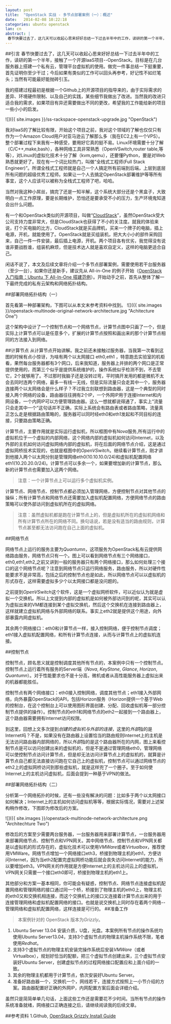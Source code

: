 ```yaml
---
layout: post
title:  "OpenStack 实战 - 多节点部署案例（一）：概述"
date:   2014-02-08 10:22:18
categories: ubuntu openstack
lan: cn
abstract: |
 春节快要过去了，这几天可以收起心思来好好总结一下过去半年中的工作，读研的第一个半年，接触了一个开源IaaS项目--OpenStack。目标是在几台服务器上搭建一个私有云，管理平台虚拟机的使用。做完一件事总结一下挺重要，首先证明你至少干过；今后如果有类似的工作可以回头再参考，好记性不如烂笔头；当然有可能最好能抛砖引玉。
---
```

##引言
春节快要过去了，这几天可以收起心思来好好总结一下过去半年中的工作，读研的第一个半年，接触了一个开源IaaS项目--OpenStack。目标是在几台服务器上搭建一个私有云，管理平台虚拟机的使用。做完一件事总结一下挺重要，首先证明你至少干过；今后如果有类似的工作可以回头再参考，好记性不如烂笔头；当然有可能最好能抛砖引玉。

我的搭建过程最初是根据一个Github上的开源项目的指导来的，由于实际需求的差异、环境硬件限制、以及自己的实践，某些细节我做出了改进。当然我的改进只适合我的需求，如果项目有异还需要做出不同的更改，希望我的工作能给新的项目一些小小的启发。

![]({{ site.images }}/ss-rackspace-openstack-upgrade.jpg "OpenStack")

我对IaaS的了解比较有限，开始这个项目之前，我对这个领域的了解也仅仅只有作为一个Amazon Cloud用户对亚马逊云了解那么多（我在EC2上有一个VPS）。整个部署过程下来我有一种感受，要用好它真的挺不易。Linux环境需要十分了解（C/C++,make,bash），各种网络工具非常熟悉（OpenVSwitch,router table,等等），对Linux的虚拟化技术十分了解（kvm,qemu），还要懂Python，要是对Web熟悉就更好了。现在有一个词比较热门，叫做“全栈式工程师(Full Stack Engineer)”。所谓全栈式工程师就是自己一个人搞定所有前端到后端，上层到底层所有问题的超级优秀工程师。如果让一个人去搞定OpenStack部署维护等等所有事宜，这个人应该可以被称为全栈式工程师了吧，哈哈。

当然对我这种小屌丝，搞完了还是一知半解，这个系统大部分还是个黑盒子，大致明白一点工作原理，要是长期维护，恐怕还是要承受不小的压力，生产环境鬼知道会出什么问题。

有一个和OpenStack类似的开源项目，叫做“[CloudStack][cloudstack]”，虽然OpenStack受大公司支持力度非常大，但是CloudStack也获得了不小的关注度。就我的体验来说，打个买电脑的比方，CloudStack就是买品牌机，买来一个牌子的电脑，插上电源，开机，就能使用了。OpenStack就是买组装机，把大大小小的部件采购回来，自己一件一件安装，最后插上电源，开机。两个项目各有优劣，我觉得没有说谁非要战胜谁，组装机麻烦，但是技术达人就是喜欢自定义，这样的电脑更适合自己。

闲话不说了，本文及后续文章将介绍一个多节点部署案例，需要使用若干台服务器（至少一台），如果你还是新手，建议先从 All-in-One 的例子开始（[OpenStack 入门指南：Ubuntu 下 All-In-One 搭建范例][all in one]）。开始动手之前，首先从整体了解一下最终完成的私有云架构和网络拓扑结构。

##部署网络拓扑结构（一）

首先看第一种部署架构，下图可以从本文末参考资料中找到。
![]({{ site.images }}/openstack-multinode-original-network-architecture.jpg "Achitecture One")

这个架构中设计了一个控制节点和一个网络节点，计算节点图中只画了一个，但是实际上计算节点可以是任意多个，扩展的计算节点按照和画出来的那个计算节点相同的方法接入到网络。

##计算节点
从计算节点开始讲解。我之前还未接触过服务器，当我第一次看到这图的时候有点小惊讶，为啥有两个以太网接口 eth0,eth1 ，特意跑去实验室的机柜看，果然每台服务器都有3个网口，后来我知道，服务器上并排的两个网口是正常提供使用的，而第三个似乎是提供系统维护的，操作系统似乎检测不到，不去管它，2个就够用了。不过那时我脑子还是没转过弯，平时搞开发用的都是微机不太会去同时连两个网络，最多一有线一无线，但是实际流量只会走其中一个，服务器连接两个以太网络会是什么样子？不过我立刻联想到路由器，这是一个典型的同时接入两个网络的设备，路由器往往拥有2个IP，一个外网IP用于连接Internet和内网设备，一个内网IP可以方便管理路由器。这么一想就都说得通了，事实上“流量只会走其中一个”这句话并不正确，实际上系统会有路由表或者路由策略，流量真正怎么走是根据路由策略的，服务器可以同时经eth0和eth1发起和不同目标的连接，只要路由策略正确。

计算节点，主要作用就是实际运行虚拟机，所以框图中有*Nova*服务,所有运行中的虚拟机位于一个虚拟的内部网络，这个网络内部的虚拟机如何访问Internet，以及外部的主机如何访问虚拟网络内部的虚拟机，将在后面的网络节点介绍，这是通过虚拟网桥技术实现的，也就是框图中的*OpenVSwitch*。继续看计算节点，刚才讲到他接入两个以太网分别是管理网络eth0(10.10.10.0/24)和虚拟机配置网络eth1(10.20.20.0/24)。计算节点可以多余一个，如果要增加新的计算节点，那么新的计算节点也需要加入这两个网络。

>注意：一个计算节点上可以运行多个虚拟机实例。

计算节点、网络节点、控制节点都必须加入管理网络，方便控制节点对其他节点的操纵；所有计算节点和网络节点还需要加入虚拟机配置网络，方便网络节点的路由策略可以使外部访问到虚拟机所在的虚拟网络。

>注意：虽然虚拟机都是跑在计算节点上的，但是虚拟机所在的虚拟机网络和所有计算节点所在的网络不同。换句话说，若是没有适当的路由规则，计算节点甚至都无法访问跑在自己上面的虚拟机。

##网络节点

网络节点上运行的服务主要为*Quantumn*，这项服务为OpenStack私有云提供网络路由服务，网络节点只有一个。图上可以看到网络节点有三个网络接口，eth0,eth1,eth2,之前又讲到一般的服务器只有两个网络接口，那么如何处理三个接口的这个网络节点呢？注意到网络节点只运行网络服务，路由服务，所以对硬件性能要求不是非常高，包括之后的控制节点也是如此，所以网络节点可以以虚拟机的形式存在，这样需要虚拟多少个以太网接口都是没问题的。

之前提到*OpenVSwitch*这个软件，这是一个虚拟网桥软件，可以近似认为就是虚拟一个交换机。所以上文提到内部的虚拟机是如何被外部访问到的呢，其实可以认为虚拟出来的VM都连接到某个虚拟交换机，然后这个交换机在连接到路由器上，这样就建立虚拟机网络与外部网络的联系。事实上eth2就是提供这个用途，向外部暴露内网虚拟机。

其余两个网络接口：eth0和计算节点一样，接入控制网络，便于控制节点调度；eth1接入虚拟机配置网络，和所有计算节点连接，从而与计算节点上的虚拟机连接。

##控制节点

控制节点，顾名思义就是控制调度其他所有节点的，本案例中只有一个控制节点。控制节点上运行着所有服务的Server端（*Nova*, *KeyStone*, *Glance*, *Horizon*, *Quantumn*）。对于性能要求也不是十分高，微机或者从高性能服务器上虚拟出来的机器都能胜任。

控制节点有两个网络接口：eth0接入控制网络，调度其他节点；eth1接入外部网络，向外暴露OpenStack的API，包括Horizon服务（Horizon提供一个基于Web的控制台，在这个控制台上可以使用图形界面创建、分配、回收虚拟机等一部分控制节点提供的操作）。控制节点的eth1和网络节点的eth2一起接到一个路由器上，这个路由器需要拥有Internet访问权限。

到这里，回想上文多次提到*创建的虚拟机与外部的连接*，这里的*外部*指的是Internet吗？不是，如果没有在路由器上设置恰当的路由规则Internet上的主机是无法访问路由器内部网络的，所以*外部*指的是这个路由器所在的内网，图上来看控制节点是可以访问创建出来的虚拟机的，但是不是通过管理网络eth0，管理网络可以使控制节点访问计算节点，但是却无法访问计算节点上的虚拟机的，就算是计算节点自己都无法直接访问跑在它自己上的虚拟机，控制节点可以通过网络节点的eth2上的虚拟网桥访问到那些虚拟机，就是这样兜了一个圈子。至于如何使Internet上的主机访问虚拟机，后面会提到一种基于VPN的做法。

##部署网络拓扑结构（二）

分析第一个网络拓扑的时候，还有一些没有解决的问题：比如多于两个以太网接口如何解决；Internet上的主机如何访问虚拟机等等，根据实际情况，需要对上述架构稍作修改，下图即为修改后的方案。

![]({{ site.images }}/openstack-multinode-network-architecture.png "Architechture Two")

修改后的方案至少需要两台服务器，一台服务器用来部署计算节点，一台服务器用来部署网络节点、控制节点和VPN网关。其中网络节点、控制节点和VPN网关都是以虚拟机的形式存在的，虚拟化技术可以使用*VMWare*或者*Virtualbox*，推荐使用VMWare。网络节点增加一个网络接口eth3，桥接到物理主机的eth1，方便访问Internet，因为当eth2配置完虚拟网桥功能后就会丧失访问Internet的能力，所以要增加eth3。VPN网关的作用就是方便Internet上的主机访问云上的虚拟机，VPN网关只需要一个接口eth0即可，桥接到物理主机的eth1上。


其他部分和方案一基本相同，你可能会有疑惑，控制节点、网络节点连接虚拟机配置网络和管理网络的接口通过同一个桥，桥接到了物理主机的eth0上，物理主机的eth0又和交换机相连接，而这个交换机上的接口又连接着计算节点出来的用于连接管理网络和虚拟机配置网络的接口。也就是说交换机上同时存在着两个网络--管理网络和虚拟机配置网络，这样连接是可行的。
##准备工作

>本案例针对的 OpenStack 版本为*Grizzly*。

1. Ubuntu Server 13.04 安装介质，U盘，光盘。本案例所有节点的操作系统均使用Ubuntu Server13.04，支持3个虚拟节点的物理主机操作系统不限，笔者使用*Redhat*。
2. 支持3个虚拟节点的物理主机安装完操作系统后安装*VMWare*（或者Virtualbox），规划好恰当的配额，把三个虚拟节点创建出来，三个虚拟节点安装好Ubuntu Server，创建虚拟节点的过程网络接口配置应和上面介绍的一致。
3. 其余的物理主机都用于计算节点，依次安装好Ubuntu Server。
4. 准备好路由器一个，交换机一个，网线若干，连接方式按照上一小节介绍的方案。路由器配置好正确的外网IP，内网配置方案后面会详细介绍。

虽然只是简简单单几句话，上面这些工作还是需要花不少时间。当所有节点的操作系统准备就绪，网络接口正确连接之后，请继续阅读我的后续文章。

##参考资料
1.Github, [OpenStack Grizzly Install Guide][install guide]

[cloudstack]: http://cloudstack.apache.org/‎
[all in one]: http://clever-lin.tk/articles/2013/10/03/openstack-startup-guide-with-ubuntu.html

[install guide]: https://github.com/mseknibilel/OpenStack-Grizzly-Install-Guide/blob/OVS_MultiNode/OpenStack_Grizzly_Install_Guide.rst
